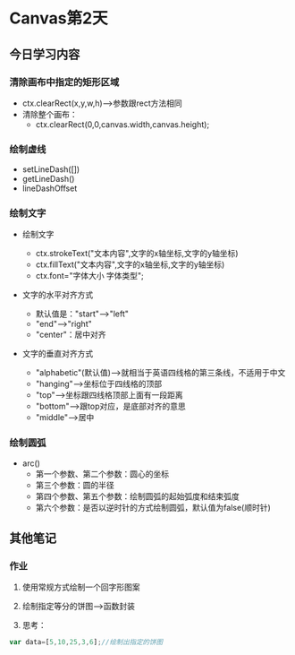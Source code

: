 # Canvas第2天
## 今日学习内容

### 清除画布中指定的矩形区域
+ ctx.clearRect(x,y,w,h)-->参数跟rect方法相同
+ 清除整个画布：
    - ctx.clearRect(0,0,canvas.width,canvas.height);


### 绘制虚线
+ setLineDash([])
+ getLineDash()
+ lineDashOffset

### 绘制文字
+ 绘制文字
    - ctx.strokeText("文本内容",文字的x轴坐标,文字的y轴坐标)
    - ctx.fillText("文本内容",文字的x轴坐标,文字的y轴坐标)
    - ctx.font="字体大小 字体类型";

+ 文字的水平对齐方式
    - 默认值是："start"-->"left"
    - "end"-->"right"
    - "center"：居中对齐

+ 文字的垂直对齐方式
    - "alphabetic"(默认值)-->就相当于英语四线格的第三条线，不适用于中文
    - "hanging"-->坐标位于四线格的顶部
    - "top"-->坐标跟四线格顶部上面有一段距离
    - "bottom"-->跟top对应，是底部对齐的意思
    - "middle"-->居中

### 绘制圆弧
+ arc()
    - 第一个参数、第二个参数：圆心的坐标
    - 第三个参数：圆的半径
    - 第四个参数、第五个参数：绘制圆弧的起始弧度和结束弧度
    - 第六个参数：是否以逆时针的方式绘制圆弧，默认值为false(顺时针)

## 其他笔记
### 作业
1. 使用常规方式绘制一个回字形图案

2. 绘制指定等分的饼图-->函数封装

3. 思考：
```js
var data=[5,10,25,3,6];//绘制出指定的饼图
```
